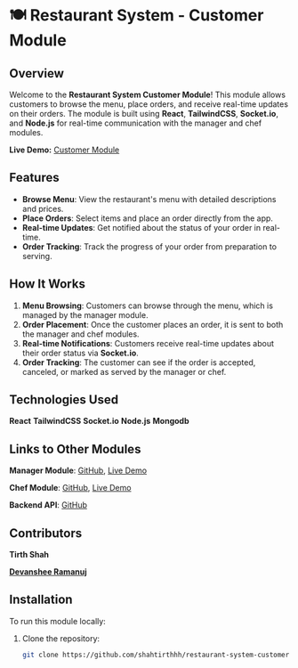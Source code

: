 # 🍽️ Restaurant System - Customer Module

## Overview

Welcome to the **Restaurant System Customer Module**! This module allows customers to browse the menu, place orders, and receive real-time updates on their orders. The module is built using **React**, **TailwindCSS**, **Socket.io**, and **Node.js** for real-time communication with the manager and chef modules.

**Live Demo:** [Customer Module](https://restaurant-system-customer-module.netlify.app/)

## Features

- **Browse Menu**: View the restaurant's menu with detailed descriptions and prices.
- **Place Orders**: Select items and place an order directly from the app.
- **Real-time Updates**: Get notified about the status of your order in real-time.
- **Order Tracking**: Track the progress of your order from preparation to serving.

## How It Works

1. **Menu Browsing**: Customers can browse through the menu, which is managed by the manager module.
2. **Order Placement**: Once the customer places an order, it is sent to both the manager and chef modules.
3. **Real-time Notifications**: Customers receive real-time updates about their order status via **Socket.io**.
4. **Order Tracking**: The customer can see if the order is accepted, canceled, or marked as served by the manager or chef.

## Technologies Used
**React**
**TailwindCSS**
**Socket.io**
**Node.js**
**Mongodb**

## Links to Other Modules
**Manager Module**: [GitHub](https://github.com/shahtirthhh/restaurant-system-manager), [Live Demo](https://retaurant-system-manager-module.netlify.app/)

**Chef Module**: [GitHub](https://github.com/shahtirthhh/restaurant-system-chef), [Live Demo](https://restaurant-system-chef-module.netlify.app/)

**Backend API**: [GitHub](https://github.com/shahtirthhh/restaurant-system-backend)

## Contributors
**Tirth Shah**
      
[**Devanshee Ramanuj**](https://github.com/ramanujdevanshee22)

## Installation

To run this module locally:

1. Clone the repository:
   ```bash
   git clone https://github.com/shahtirthhh/restaurant-system-customer.git
